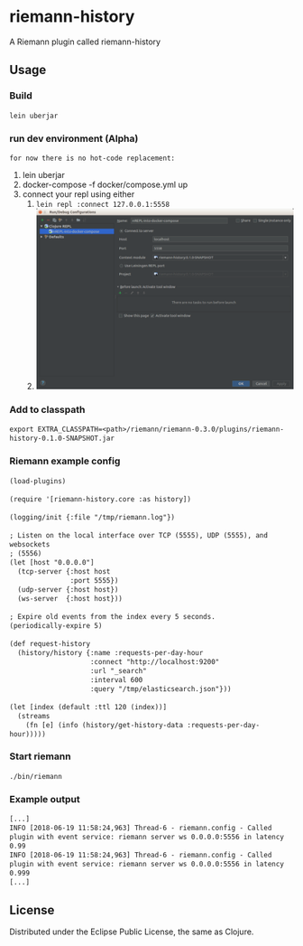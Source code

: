 # riemann-history

A Riemann plugin called riemann-history

## Usage

### Build

```
lein uberjar
```

### run dev environment (Alpha)

``` 
for now there is no hot-code replacement: 
```

1) lein uberjar
1) docker-compose -f docker/compose.yml up
1) connect your repl using either 
    1) ```lein repl :connect 127.0.0.1:5558```
    1) ![My image](doc/intellij-remote-repl-config.png "A title")

### Add to classpath

```
export EXTRA_CLASSPATH=<path>/riemann/riemann-0.3.0/plugins/riemann-history-0.1.0-SNAPSHOT.jar
```

### Riemann example config

```
(load-plugins)

(require '[riemann-history.core :as history])

(logging/init {:file "/tmp/riemann.log"})

; Listen on the local interface over TCP (5555), UDP (5555), and websockets
; (5556)
(let [host "0.0.0.0"]
  (tcp-server {:host host
               :port 5555})
  (udp-server {:host host})
  (ws-server  {:host host}))

; Expire old events from the index every 5 seconds.
(periodically-expire 5)

(def request-history
  (history/history {:name :requests-per-day-hour
                    :connect "http://localhost:9200" 
                    :url "_search"
                    :interval 600
                    :query "/tmp/elasticsearch.json"}))

(let [index (default :ttl 120 (index))]
  (streams
    (fn [e] (info (history/get-history-data :requests-per-day-hour)))))
```

### Start riemann

```
./bin/riemann
```

### Example output

```
[...]
INFO [2018-06-19 11:58:24,963] Thread-6 - riemann.config - Called plugin with event service: riemann server ws 0.0.0.0:5556 in latency 0.99
INFO [2018-06-19 11:58:24,963] Thread-6 - riemann.config - Called plugin with event service: riemann server ws 0.0.0.0:5556 in latency 0.999
[...]
```

## License

Distributed under the Eclipse Public License, the same as Clojure.

